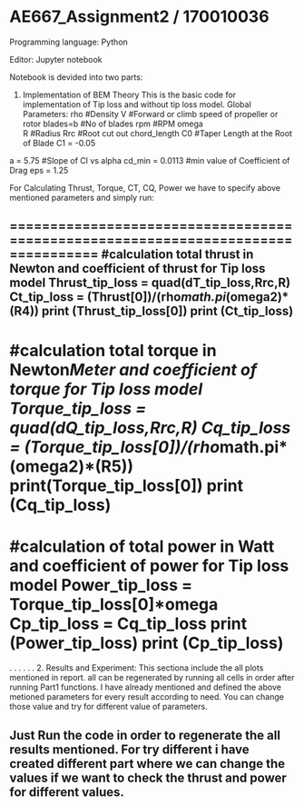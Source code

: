 # AE667_Assignment2 / 170010036

Programming language: Python

Editor: Jupyter notebook

Notebook is devided into two parts:
1. Implementation of BEM Theory
This is the basic code for implementation of Tip loss and without tip loss model. 
Global Parameters: 
rho                           #Density 
V                             #Forward or climb speed of propeller or rotor
blades=b                      #No of blades
rpm                           #RPM
omega   
R                             #Radius
Rrc                           #Root cut out
chord_length 
C0                            #Taper Length at the Root of Blade 
C1 = -0.05

a = 5.75                      #Slope of Cl vs alpha
cd_min = 0.0113               #min value of Coefficient of Drag
eps = 1.25     

For Calculating Thrust, Torque, CT, CQ, Power we have to specify above mentioned parameters and simply run:


=================================================================================
#calculation total thrust in Newton and coefficient of thrust for Tip loss model
Thrust_tip_loss = quad(dT_tip_loss,Rrc,R)
Ct_tip_loss = (Thrust[0])/(rho*math.pi*(omega**2)*(R**4))
print (Thrust_tip_loss[0])
print (Ct_tip_loss)
----------------------------------------------------------------------------------
#calculation total torque in Newton*Meter and coefficient of torque for Tip loss model
Torque_tip_loss = quad(dQ_tip_loss,Rrc,R)
Cq_tip_loss = (Torque_tip_loss[0])/(rho*math.pi*(omega**2)*(R**5))
print(Torque_tip_loss[0])
print (Cq_tip_loss)
=================================================================================
#calculation of total power in Watt and coefficient of power for Tip loss model
Power_tip_loss = Torque_tip_loss[0]*omega
Cp_tip_loss = Cq_tip_loss
print (Power_tip_loss)
print (Cp_tip_loss)
===================================================================================
.
.
.
.
.
.
2. Results and Experiment: This sectiona include the all plots mentioned in report. all can be regenerated by running all cells in order after running Part1 functions. I have already mentioned and defined the above metioned parameters for every result according to need. You can change those value and try for different value of parameters. 



## Just Run the code in order to regenerate the all results mentioned. For try different i have created different part where we can change the values if we want to check the thrust and power for different values. 









